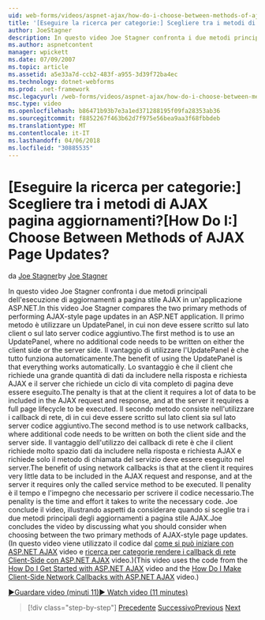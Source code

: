 ```yaml
---
uid: web-forms/videos/aspnet-ajax/how-do-i-choose-between-methods-of-ajax-page-updates
title: '[Eseguire la ricerca per categorie:] Scegliere tra i metodi di AJAX pagina aggiornamenti? | Microsoft Docs'
author: JoeStagner
description: In questo video Joe Stagner confronta i due metodi principali dell'esecuzione di aggiornamenti a pagina stile AJAX in un'applicazione ASP.NET. Il primo metodo consiste nell'utilizzare un Upd...
ms.author: aspnetcontent
manager: wpickett
ms.date: 07/09/2007
ms.topic: article
ms.assetid: a5e33a7d-ccb2-483f-a955-3d39f72ba4ec
ms.technology: dotnet-webforms
ms.prod: .net-framework
msc.legacyurl: /web-forms/videos/aspnet-ajax/how-do-i-choose-between-methods-of-ajax-page-updates
msc.type: video
ms.openlocfilehash: b86471b93b7e3a1ed371288195f09fa28353ab36
ms.sourcegitcommit: f8852267f463b62d7f975e56bea9aa3f68fbbdeb
ms.translationtype: MT
ms.contentlocale: it-IT
ms.lasthandoff: 04/06/2018
ms.locfileid: "30885535"
---
```

<a name="how-do-i-choose-between-methods-of-ajax-page-updates"></a><span data-ttu-id="2520b-105">[Eseguire la ricerca per categorie:] Scegliere tra i metodi di AJAX pagina aggiornamenti?</span><span class="sxs-lookup"><span data-stu-id="2520b-105">[How Do I:] Choose Between Methods of AJAX Page Updates?</span></span>
====================
<span data-ttu-id="2520b-106">da [Joe Stagner](https://github.com/JoeStagner)</span><span class="sxs-lookup"><span data-stu-id="2520b-106">by [Joe Stagner](https://github.com/JoeStagner)</span></span>

<span data-ttu-id="2520b-107">In questo video Joe Stagner confronta i due metodi principali dell'esecuzione di aggiornamenti a pagina stile AJAX in un'applicazione ASP.NET.</span><span class="sxs-lookup"><span data-stu-id="2520b-107">In this video Joe Stagner compares the two primary methods of performing AJAX-style page updates in an ASP.NET application.</span></span> <span data-ttu-id="2520b-108">Il primo metodo è utilizzare un UpdatePanel, in cui non deve essere scritto sul lato client o sul lato server codice aggiuntivo.</span><span class="sxs-lookup"><span data-stu-id="2520b-108">The first method is to use an UpdatePanel, where no additional code needs to be written on either the client side or the server side.</span></span> <span data-ttu-id="2520b-109">Il vantaggio di utilizzare l'UpdatePanel è che tutto funziona automaticamente.</span><span class="sxs-lookup"><span data-stu-id="2520b-109">The benefit of using the UpdatePanel is that everything works automatically.</span></span> <span data-ttu-id="2520b-110">Lo svantaggio è che il client che richiede una grande quantità di dati da includere nella risposta e richiesta AJAX e il server che richiede un ciclo di vita completo di pagina deve essere eseguito.</span><span class="sxs-lookup"><span data-stu-id="2520b-110">The penalty is that at the client it requires a lot of data to be included in the AJAX request and response, and at the server it requires a full page lifecycle to be executed.</span></span> <span data-ttu-id="2520b-111">Il secondo metodo consiste nell'utilizzare i callback di rete, di in cui deve essere scritto sul lato client sia sul lato server codice aggiuntivo.</span><span class="sxs-lookup"><span data-stu-id="2520b-111">The second method is to use network callbacks, where additional code needs to be written on both the client side and the server side.</span></span> <span data-ttu-id="2520b-112">Il vantaggio dell'utilizzo dei callback di rete è che il client richiede molto spazio dati da includere nella risposta e richiesta AJAX e richiede solo il metodo di chiamata del servizio deve essere eseguito nel server.</span><span class="sxs-lookup"><span data-stu-id="2520b-112">The benefit of using network callbacks is that at the client it requires very little data to be included in the AJAX request and response, and at the server it requires only the called service method to be executed.</span></span> <span data-ttu-id="2520b-113">Il penality è il tempo e l'impegno che necessario per scrivere il codice necessario.</span><span class="sxs-lookup"><span data-stu-id="2520b-113">The penality is the time and effort it takes to write the necessary code.</span></span> <span data-ttu-id="2520b-114">Joe conclude il video, illustrando aspetti da considerare quando si sceglie tra i due metodi principali degli aggiornamenti a pagina stile AJAX.</span><span class="sxs-lookup"><span data-stu-id="2520b-114">Joe concludes the video by discussing what you should consider when choosing between the two primary methods of AJAX-style page updates.</span></span> <span data-ttu-id="2520b-115">(In questo video viene utilizzato il codice dal [come si può iniziare con ASP.NET AJAX](how-do-i-get-started-with-aspnet-ajax.md) video e [ricerca per categorie rendere i callback di rete Client-Side con ASP.NET AJAX](how-do-i-make-client-side-network-callbacks-with-aspnet-ajax.md) video.)</span><span class="sxs-lookup"><span data-stu-id="2520b-115">(This video uses the code from the [How Do I Get Started with ASP.NET AJAX](how-do-i-get-started-with-aspnet-ajax.md) video and the [How Do I Make Client-Side Network Callbacks with ASP.NET AJAX](how-do-i-make-client-side-network-callbacks-with-aspnet-ajax.md) video.)</span></span>

[<span data-ttu-id="2520b-116">&#9654;Guardare video (minuti 11)</span><span class="sxs-lookup"><span data-stu-id="2520b-116">&#9654; Watch video (11 minutes)</span></span>](https://channel9.msdn.com/Blogs/ASP-NET-Site-Videos/how-do-i-choose-between-methods-of-ajax-page-updates)

> [!div class="step-by-step"]
> <span data-ttu-id="2520b-117">[Precedente](how-do-i-update-multiple-regions-of-a-page-with-aspnet-ajax.md)
> [Successivo](how-do-i-use-other-javascript-user-interface-libraries-with-aspnet-ajax.md)</span><span class="sxs-lookup"><span data-stu-id="2520b-117">[Previous](how-do-i-update-multiple-regions-of-a-page-with-aspnet-ajax.md)
[Next](how-do-i-use-other-javascript-user-interface-libraries-with-aspnet-ajax.md)</span></span>
